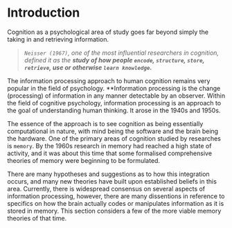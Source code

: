 # Introduction
Cognition as a psychological area of study goes far beyond simply the taking in and retrieving information.

> *`Neisser (1967)`, one of the most influential researchers in cognition, defined it as the **study of how people `encode`, `structure`, `store`,
> `retrieve`, use or otherwise `learn knowledge`.***

The information processing approach to human cognition remains very popular in the field of psychology. **Information processing is the
change (processing) of information in any manner detectable by an observer. Within the field of cognitive psychology, information processing
is an approach to the goal of understanding human thinking. It arose in the 1940s and 1950s.

The essence of the approach is to see cognition as being essentially computational in nature, with mind being the software and the brain being
the hardware. One of the primary areas of cognition studied by researches is `memory`. By the 1960s research in memory had reached a high state
of activity, and it was about this time that some formalised comprehensive theories of memory were beginning to be formulated.

There are many hypotheses and suggestions as to how this integration occurs, and many new theories have built upon established beliefs in this area.
Currently, there is widespread consensus on several aspects of information processing, however, there are many dissentions in reference to
specifics on how the brain actually codes or manipulates information as it is stored in memory. This section considers a few of the more viable memory theories of that time.

